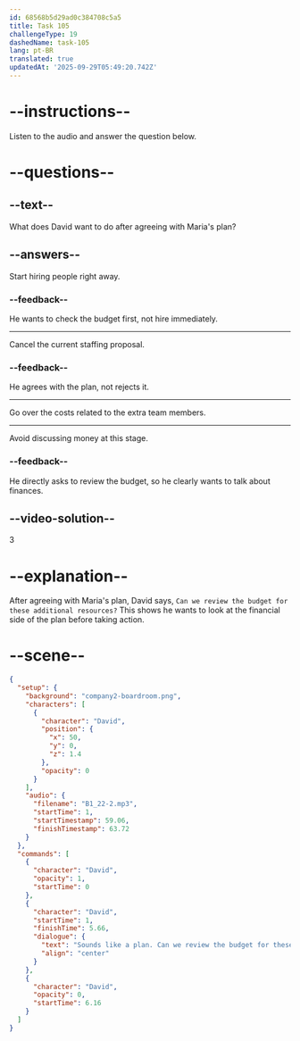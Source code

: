 ```yaml
---
id: 68568b5d29ad0c384708c5a5
title: Task 105
challengeType: 19
dashedName: task-105
lang: pt-BR
translated: true
updatedAt: '2025-09-29T05:49:20.742Z'
---
```


<!-- (Audio) David: Sounds like a plan. Can we review the budget for these additional resources? -->

# --instructions--

Listen to the audio and answer the question below.

# --questions--

## --text--

What does David want to do after agreeing with Maria's plan?

## --answers--

Start hiring people right away.

### --feedback--

He wants to check the budget first, not hire immediately.

---

Cancel the current staffing proposal.

### --feedback--

He agrees with the plan, not rejects it.

---

Go over the costs related to the extra team members.

---

Avoid discussing money at this stage.

### --feedback--

He directly asks to review the budget, so he clearly wants to talk about finances.

## --video-solution--

3

# --explanation--

After agreeing with Maria's plan, David says, `Can we review the budget for these additional resources?` This shows he wants to look at the financial side of the plan before taking action.

# --scene--

```json
{
  "setup": {
    "background": "company2-boardroom.png",
    "characters": [
      {
        "character": "David",
        "position": {
          "x": 50,
          "y": 0,
          "z": 1.4
        },
        "opacity": 0
      }
    ],
    "audio": {
      "filename": "B1_22-2.mp3",
      "startTime": 1,
      "startTimestamp": 59.06,
      "finishTimestamp": 63.72
    }
  },
  "commands": [
    {
      "character": "David",
      "opacity": 1,
      "startTime": 0
    },
    {
      "character": "David",
      "startTime": 1,
      "finishTime": 5.66,
      "dialogue": {
        "text": "Sounds like a plan. Can we review the budget for these additional resources?",
        "align": "center"
      }
    },
    {
      "character": "David",
      "opacity": 0,
      "startTime": 6.16
    }
  ]
}
```
